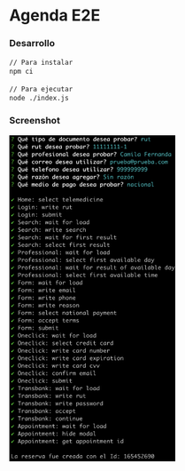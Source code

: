 # Agenda E2E

### Desarrollo

```
// Para instalar
npm ci

// Para ejecutar
node ./index.js
```

### Screenshot

<img src="./img/cli-screenshot.png" alt="CLI Screenshot" style="width:300px;"/>
